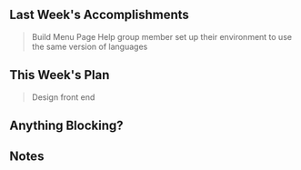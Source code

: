 ## Last Week's Accomplishments

> Build Menu Page
> Help group member set up their environment to use the same version of languages

## This Week's Plan

> Design front end

## Anything Blocking?

## Notes

